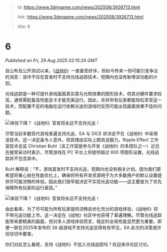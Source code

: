 > id: https://www.3dmgame.com/news/202508/3926713.html

> link: https://www.3dmgame.com/news/202508/3926713.html

> title: 6

# 6
_Published on Fri, 29 Aug 2025 02:15:24 GMT_

自公布及公开测试以来，《[战地6](https://www.3dmgame.com/games/battlefield6/)》一直备受好评，但如今传来一则可能引发争议的消息：该作不仅在首发时不支持光线追踪技术，短期内也没有新增该功能的计划。

光线追踪是一种可提升游戏画面真实感与光照效果的图形技术，但其对硬件要求较高，通常需配备高性能显卡才能完美运行。因此，并非所有玩家都能轻松享受这一技术，而配置不足的电脑在运行依赖光追的游戏时反而可能出现画面效果不佳的问题。

![体验下降？《战地6》官宣将永远不支持光追！](https://img.3dmgame.com/uploads/images/news/20250829/1756433553_962967.webp)

尽管当前多数现代游戏普遍支持光追，EA 与 DICE 却决定不在《战地6》中采用该技术。这一决定虽令人意外，但其理由实际上颇具说服力。Ripple Effect 工作室技术总监 Christian Buhl（该工作室是参与开发《战地6》的多团队之一）近日在接受采访时表示，尽管游戏在 PC 平台上将提供超过 600 项图形设置，光线追踪并不包含其中。

Buhl 解释说：“不，游戏首发时不支持光追，短期内也没有相关计划。因为我们更希望将重心放在性能优化上，确保将所有开发资源用于为大多数用户的默认设置提供尽可能流畅的体验。因此我们很早就决定不实现光追功能——这主要是为了优先保障所有玩家的运行表现。”

![体验下降？《战地6》官宣将永远不支持光追！](https://img.3dmgame.com/uploads/images/news/20250829/1756433574_923036_png_r.webp)

由此看来，为了尽可能为所有玩家提供流畅且优化充分的游戏体验，《战地6》将不带光追功能上市。这一决定在《战地》社区中也获得了普遍理解。尽管光线追踪能带来更精美的画面，但对多人游戏体验而言，稳定的全局性能显然更为重要。即便一款在2025年发布的 3A 级游戏不支持光追显得有些罕见，EA 此次的决策或许恰恰切中要害。

你们对此怎么看呢，支持《战地6》不加入光线追踪吗？欢迎来评论区讨论。
